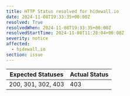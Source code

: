 ```yaml
---
title: HTTP Status resolved for hidewall.io
date: 2024-11-08T19:33:35+00:00Z
resolved: True
resolvedWhen: 2024-11-08T19:33:35+00:00Z
resolvedStartTime: 2024-11-08T11:28:04+00:00Z
severity: notice
affected:
  - hidewall.io
section: issue
---
```


| Expected Statuses | Actual Status  |
|-------------------|----------------|
| 200, 301, 302, 403 | 403 |
